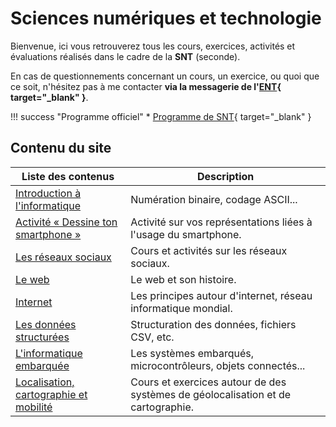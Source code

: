 # Sciences numériques et technologie

Bienvenue, ici vous retrouverez tous les cours, exercices, activités et évaluations réalisés dans le cadre de la **SNT** (seconde).

En cas de questionnements concernant un cours, un exercice, ou quoi que ce soit, n'hésitez pas à me contacter **via la messagerie de l'[ENT](https://enthdf.fr/){ target="_blank" }**.

!!! success "Programme officiel"
    * [Programme de SNT](bo/BO_SNT.pdf){ target="_blank" }

## Contenu du site

| Liste des contenus                              | Description                         |
| ----------------------------------------------- | ----------------------------------- |
| [Introduction à l'informatique](intro_info/index.md) | Numération binaire, codage ASCII... |
| [Activité « Dessine ton smartphone »](autre/activite_smartphone/index.md) | Activité sur vos représentations liées à l'usage du smartphone. |
| [Les réseaux sociaux](reseaux_sociaux/index.md) | Cours et activités sur les réseaux sociaux. |
| [Le web](web/index.md) | Le web et son histoire. |
| [Internet](internet/index.md) | Les principes autour d'internet, réseau informatique mondial. |
| [Les données structurées](donnees_structurees/index.md) | Structuration des données, fichiers CSV, etc. |
| [L'informatique embarquée](info_embarquee/index.md) | Les systèmes embarqués, microcontrôleurs, objets connectés... |
| [Localisation, cartographie et mobilité](localisation/index.md) | Cours et exercices autour de des systèmes de géolocalisation et de cartographie. |